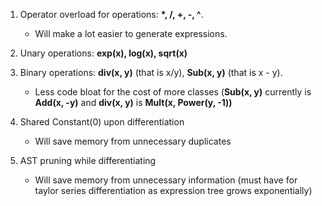 1. Operator overload for operations: **\*, /, +, -, ^**. 
      * Will make a lot easier to generate expressions.
2. Unary operations: **exp(x), log(x), sqrt(x)**
3. Binary operations: **div(x, y)** (that is x/y), **Sub(x, y)** (that is x - y). 
    * Less code bloat for the cost of more classes (**Sub(x, y)** currently is **Add(x, -y)** and **div(x, y)** is **Mult(x, Power(y, -1))**

4. Shared Constant(0) upon differentiation
     * Will save memory from unnecessary duplicates
6. AST pruning while differentiating
     * Will save memory from unnecessary information (must have for taylor series differentiation as expression tree grows exponentially)
